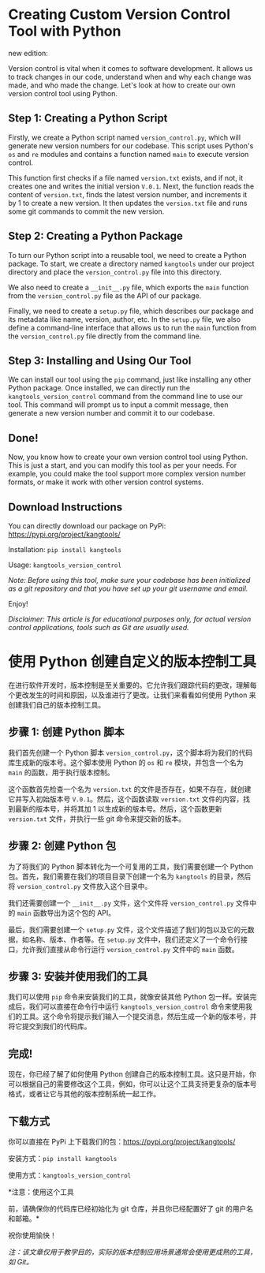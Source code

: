 # Creating Custom Version Control Tool with Python

new edition:

Version control is vital when it comes to software development. It allows us to track changes in our code, understand when and why each change was made, and who made the change. Let's look at how to create our own version control tool using Python.

## Step 1: Creating a Python Script

Firstly, we create a Python script named `version_control.py`, which will generate new version numbers for our codebase. This script uses Python's `os` and `re` modules and contains a function named `main` to execute version control.

This function first checks if a file named `version.txt` exists, and if not, it creates one and writes the initial version `V.0.1`. Next, the function reads the content of `version.txt`, finds the latest version number, and increments it by 1 to create a new version. It then updates the `version.txt` file and runs some git commands to commit the new version.

## Step 2: Creating a Python Package

To turn our Python script into a reusable tool, we need to create a Python package. To start, we create a directory named `kangtools` under our project directory and place the `version_control.py` file into this directory.

We also need to create a `__init__.py` file, which exports the `main` function from the `version_control.py` file as the API of our package.

Finally, we need to create a `setup.py` file, which describes our package and its metadata like name, version, author, etc. In the `setup.py` file, we also define a command-line interface that allows us to run the `main` function from the `version_control.py` file directly from the command line.

## Step 3: Installing and Using Our Tool

We can install our tool using the `pip` command, just like installing any other Python package. Once installed, we can directly run the `kangtools_version_control` command from the command line to use our tool. This command will prompt us to input a commit message, then generate a new version number and commit it to our codebase.

## Done!

Now, you know how to create your own version control tool using Python. This is just a start, and you can modify this tool as per your needs. For example, you could make the tool support more complex version number formats, or make it work with other version control systems.

## Download Instructions

You can directly download our package on PyPi: https://pypi.org/project/kangtools/

Installation: `pip install kangtools`

Usage: `kangtools_version_control`

*Note: Before using this tool, make sure your codebase has been initialized as a git repository and that you have set up your git username and email.*

Enjoy!

*Disclaimer: This article is for educational purposes only, for actual version control applications, tools such as Git are usually used.*

# 使用 Python 创建自定义的版本控制工具

在进行软件开发时，版本控制是至关重要的。它允许我们跟踪代码的更改，理解每个更改发生的时间和原因，以及谁进行了更改。让我们来看看如何使用 Python 来创建我们自己的版本控制工具。

## 步骤 1: 创建 Python 脚本

我们首先创建一个 Python 脚本 `version_control.py`，这个脚本将为我们的代码库生成新的版本号。这个脚本使用 Python 的 `os` 和 `re` 模块，并包含一个名为 `main` 的函数，用于执行版本控制。

这个函数首先检查一个名为 `version.txt` 的文件是否存在，如果不存在，就创建它并写入初始版本号 `V.0.1`。然后，这个函数读取 `version.txt` 文件的内容，找到最新的版本号，并将其加 1 以生成新的版本号。然后，这个函数更新 `version.txt` 文件，并执行一些 git 命令来提交新的版本。

## 步骤 2: 创建 Python 包

为了将我们的 Python 脚本转化为一个可复用的工具，我们需要创建一个 Python 包。首先，我们需要在我们的项目目录下创建一个名为 `kangtools` 的目录，然后将 `version_control.py` 文件放入这个目录中。

我们还需要创建一个 `__init__.py` 文件，这个文件将 `version_control.py` 文件中的 `main` 函数导出为这个包的 API。

最后，我们需要创建一个 `setup.py` 文件，这个文件描述了我们的包以及它的元数据，如名称、版本、作者等。在 `setup.py` 文件中，我们还定义了一个命令行接口，允许我们直接从命令行运行 `version_control.py` 文件中的 `main` 函数。

## 步骤 3: 安装并使用我们的工具

我们可以使用 `pip` 命令来安装我们的工具，就像安装其他 Python 包一样。安装完成后，我们可以直接在命令行中运行 `kangtools_version_control` 命令来使用我们的工具。这个命令将提示我们输入一个提交消息，然后生成一个新的版本号，并将它提交到我们的代码库。

## 完成!

现在，你已经了解了如何使用 Python 创建自己的版本控制工具。这只是开始，你可以根据自己的需要修改这个工具，例如，你可以让这个工具支持更复杂的版本号格式，或者让它与其他的版本控制系统一起工作。

## 下载方式

你可以直接在 PyPi 上下载我们的包：https://pypi.org/project/kangtools/

安装方式：`pip install kangtools`

使用方式：`kangtools_version_control`

*注意：使用这个工具

前，请确保你的代码库已经初始化为 git 仓库，并且你已经配置好了 git 的用户名和邮箱。*

祝你使用愉快！

*注：该文章仅用于教学目的，实际的版本控制应用场景通常会使用更成熟的工具，如 Git。*


